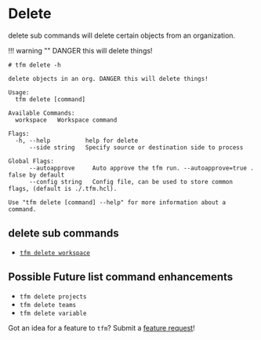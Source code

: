 # Delete


delete sub commands will delete  certain objects from an organization. 

!!! warning ""
    DANGER this will delete things!

```
# tfm delete -h

delete objects in an org. DANGER this will delete things!

Usage:
  tfm delete [command]

Available Commands:
  workspace   Workspace command

Flags:
  -h, --help          help for delete
      --side string   Specify source or destination side to process

Global Flags:
      --autoapprove     Auto approve the tfm run. --autoapprove=true . false by default
      --config string   Config file, can be used to store common flags, (default is ./.tfm.hcl).

Use "tfm delete [command] --help" for more information about a command.
```

## delete sub commands

- [`tfm delete workspace`](delete_workspace.md)



## Possible Future list command enhancements

- `tfm delete projects`
- `tfm delete teams`
- `tfm delete variable`

Got an idea for a feature to `tfm`? Submit a [feature request](https://github.com/hashicorp-services/tfm/issues/new?assignees=&labels=&template=feature_request.md&title=)! 